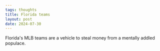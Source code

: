 ```yaml
---
tags: thoughts
title: Florida teams
layout: post
date: 2024-07-30
---
```


Florida's MLB teams are a vehicle to steal money from a mentally addled populace.